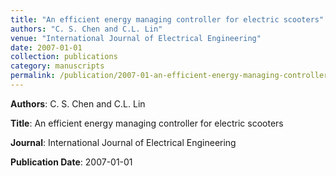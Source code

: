 ```yaml
---
title: "An efficient energy managing controller for electric scooters"
authors: "C. S. Chen and C.L. Lin"
venue: "International Journal of Electrical Engineering"
date: 2007-01-01
collection: publications
category: manuscripts
permalink: /publication/2007-01-an-efficient-energy-managing-controller-for-electric-scooters
---
```


**Authors**: C. S. Chen and C.L. Lin

**Title**: An efficient energy managing controller for electric scooters

**Journal**: International Journal of Electrical Engineering

**Publication Date**: 2007-01-01
